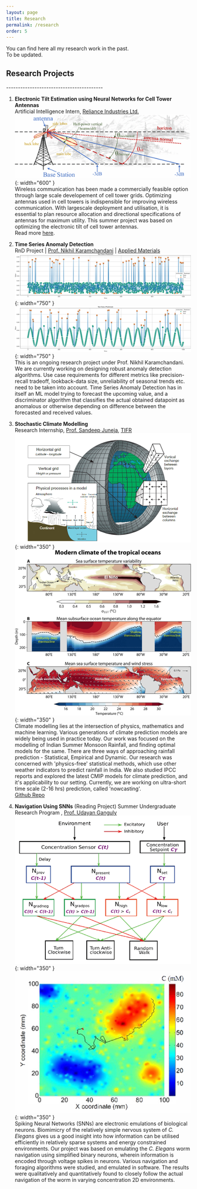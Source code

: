 ```yaml
---
layout: page
title: Research
permalink: /research
order: 5
---
```

You can find here all my research work in the past.   
To be updated.   

<h2><b>Research Projects</b></h2>
-----------------------------------------

1. **Electronic Tilt Estimation using Neural Networks for Cell Tower Antennas**            
   Artificial Intelligence Intern, [Reliance Industries Ltd.](https://www.ril.com/)  
 ![Radiation Pattern of Towers](/images/tilt-estimation/tilt-estimation-tower-pattern.png){: width="600" }  
  Wireless communication has been made a commercially feasible option through large scale developement of cell tower grids. Optimizing antennas used in cell towers is  indispensible for improving wireless communication. With largescale deployment and utilisation, it is essential to plan resource allocation and directional specifications of antennas for maximum utility. This summer project was based on optimizing the electronic tilt of cell tower antennas.   
  Read more [here](pages/tilt-estimation.md).   
  
2. **Time Series Anomaly Detection**  
  RnD Project | [Prof. Nikhil Karamchandani](https://sites.google.com/site/nikhilkaram/) | [Applied Materials](https://www.appliedmaterials.com/)  
   ![Anomaly Detection in Random Data](/images/tsad-images/prediction-lite.png){: width="750" }  
   ![Anomaly Detection in Sinusoidal Data](/images/tsad-images/prediction_sin.png){: width="750" }  
  This is an ongoing research project under Prof. Nikhil Karamchandani. We are currently working on designing robust anomaly detection algorithms. Use case requirements for different metrics like precision-recall tradeoff, lookback-data size, unreliability of seasonal trends etc. need to be taken into account. Time Series Anomaly Detection has in itself an ML model trying to forecast the upcoming value, and a discriminator algorithm that classifies the actual obtained datapoint as anomalous or otherwise depending on difference between the forecasted and received values. 
  
3. **Stochastic Climate Modelling**   
  Research Internship, [Prof. Sandeep Juneja](https://www.tcs.tifr.res.in/~sandeepj/), [TIFR](https://www.tifr.res.in/)    
  ![Grid](/images/climate-modelling-images/cm-grid.png){: width="350" }
![Sea Surface Temperature Anomaly](/images/climate-modelling-images/sst-anomaly.png){: width="350" }  
  Climate modelling lies at the intersection of physics, mathematics and machine learning. Various generations of climate prediction models are widely being used in practice today. Our work was focused on the modelling of Indian Summer Monsoon Rainfall, and finding optimal models for the same. There are three ways of approaching rainfall prediction - Statistical, Empirical and Dynamic. Our research was concerned with 'physics-free' statistical methods, which use other weather indicators to predict rainfall in India. We also studied IPCC reports and explored the latest CMIP models for climate prediction, and it's applicability to our setting. Currently, we are working on ultra-short time scale (2-16 hrs) prediction, called 'nowcasting'.       
  [Github Repo](https://github.com/patel-shivam/climate-modelling)
  
4. **Navigation Using SNNs** (Reading Project)
  Summer Undergraduate Research Program , [Prof. Udayan Ganguly](https://www.ee.iitb.ac.in/web/people/udayan-ganguly/)    
    ![SNN Block Diagram](/images/navigation-using-snn/snn-block.png){: width="350" }
![Software Worm Trajectory](/images/navigation-using-snn/software-worm-trajectory.png){: width="350" }    
  Spiking Neural Networks (SNNs) are electronic emulations of biological neurons. Biomimicry of the relatively simple nervous system of _C. Elegans_ gives us a good insight into how information can be utilised efficiently in relatively sparse systems and energy constrained environments. Our project was based on emulating the _C. Elegans_ worm navigation using simplified binary neurons, wherein information is encoded through voltage spikes in neurons. Various navigation and foraging algorithms were studied, and emulated in software. The results were qualitatively and quantitatively found to closely follow the actual navigation of the worm in varying concentration 2D environments.
  
  
  
  
